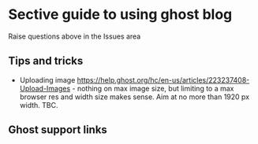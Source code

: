 # Sective guide to using ghost blog

Raise questions above in the Issues area

## Tips and tricks

+ Uploading image https://help.ghost.org/hc/en-us/articles/223237408-Upload-Images - nothing on max image size, but limiting to a max browser res and width size makes sense. Aim at no more than 1920 px width. TBC.

## Ghost support links


